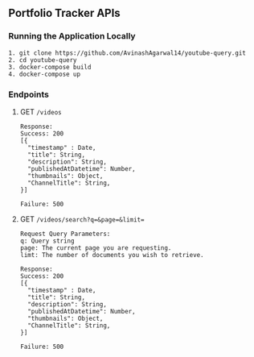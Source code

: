 ## Portfolio Tracker APIs

### Running the Application Locally
```
1. git clone https://github.com/AvinashAgarwal14/youtube-query.git
2. cd youtube-query
3. docker-compose build
4. docker-compose up
```

### Endpoints

1. GET `/videos`

   ```
   Response:  
   Success: 200  
   [{  
     "timestamp" : Date,  
     "title": String,  
     "description": String,   
     "publishedAtDatetime": Number,  
     "thumbnails": Object,
     "ChannelTitle": String,
   }]

   Failure: 500  
   ```

2. GET `/videos/search?q=&page=&limit=`

   ```
   Request Query Parameters:
   q: Query string
   page: The current page you are requesting. 
   limt: The number of documents you wish to retrieve.

   Response:  
   Success: 200  
   [{  
     "timestamp" : Date,  
     "title": String,  
     "description": String,   
     "publishedAtDatetime": Number,  
     "thumbnails": Object,
     "ChannelTitle": String,
   }]

   Failure: 500  
   ```